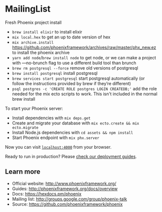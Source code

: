 # MailingList

Fresh Phoenix project install
* ```brew install elixir``` to install elixir
* ```mix local.hex``` to get an up to date version of hex
* ```mix archive.install``` https://github.com/phoenixframework/archives/raw/master/phx_new.ez to install the phoenix archive
* ```yarn add node```/```brew install node``` to get node, or we can make a project with —no-brunch flag to use a different build tool than brunch
* ```brew rm postgresql --force``` remove old versions of postgresql
* ```brew install postgresql``` install postgresql
* ```brew services start postgresql``` start postgresql automatically (or follow the instructions provided by brew if they’re different)
* ```psql postgres -c 'CREATE ROLE postgres LOGIN CREATEDB;'``` add the role needed for the mix ecto scripts to work.  This isn't included in the normal brew install

To start your Phoenix server:

  * Install dependencies with `mix deps.get`
  * Create and migrate your database with `mix ecto.create && mix ecto.migrate`
  * Install Node.js dependencies with `cd assets && npm install`
  * Start Phoenix endpoint with `mix phx.server`

Now you can visit [`localhost:4000`](http://localhost:4000) from your browser.

Ready to run in production? Please [check our deployment guides](http://www.phoenixframework.org/docs/deployment).

## Learn more

  * Official website: http://www.phoenixframework.org/
  * Guides: http://phoenixframework.org/docs/overview
  * Docs: https://hexdocs.pm/phoenix
  * Mailing list: http://groups.google.com/group/phoenix-talk
  * Source: https://github.com/phoenixframework/phoenix
